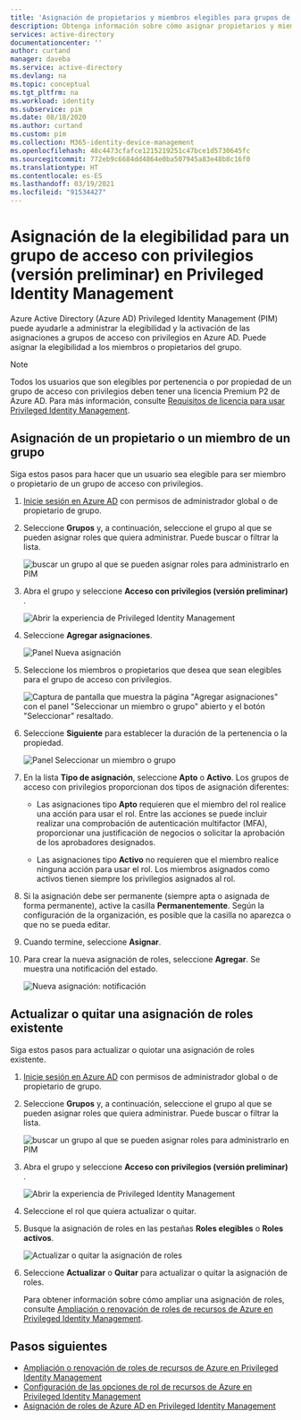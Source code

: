 ```yaml
---
title: 'Asignación de propietarios y miembros elegibles para grupos de acceso con privilegios: Azure Active Directory'
description: Obtenga información sobre cómo asignar propietarios y miembros elegibles de un grupo al que se pueden asignar roles en Azure AD Privileged Identity Management (PIM).
services: active-directory
documentationcenter: ''
author: curtand
manager: daveba
ms.service: active-directory
ms.devlang: na
ms.topic: conceptual
ms.tgt_pltfrm: na
ms.workload: identity
ms.subservice: pim
ms.date: 08/18/2020
ms.author: curtand
ms.custom: pim
ms.collection: M365-identity-device-management
ms.openlocfilehash: 48c4473cfafce1215219251c47bce1d5730645fc
ms.sourcegitcommit: 772eb9c6684dd4864e0ba507945a83e48b8c16f0
ms.translationtype: HT
ms.contentlocale: es-ES
ms.lasthandoff: 03/19/2021
ms.locfileid: "91534427"
---
```

# <a name="assign-eligibility-for-a-privileged-access-group-preview-in-privileged-identity-management"></a>Asignación de la elegibilidad para un grupo de acceso con privilegios (versión preliminar) en Privileged Identity Management

Azure Active Directory (Azure AD) Privileged Identity Management (PIM) puede ayudarle a administrar la elegibilidad y la activación de las asignaciones a grupos de acceso con privilegios en Azure AD. Puede asignar la elegibilidad a los miembros o propietarios del grupo.

>[!NOTE]
>Todos los usuarios que son elegibles por pertenencia o por propiedad de un grupo de acceso con privilegios deben tener una licencia Premium P2 de Azure AD. Para más información, consulte [Requisitos de licencia para usar Privileged Identity Management](subscription-requirements.md).

## <a name="assign-an-owner-or-member-of-a-group"></a>Asignación de un propietario o un miembro de un grupo

Siga estos pasos para hacer que un usuario sea elegible para ser miembro o propietario de un grupo de acceso con privilegios.

1. [Inicie sesión en Azure AD](https://aad.portal.azure.com) con permisos de administrador global o de propietario de grupo.
1. Seleccione **Grupos** y, a continuación, seleccione el grupo al que se pueden asignar roles que quiera administrar. Puede buscar o filtrar la lista.

    ![buscar un grupo al que se pueden asignar roles para administrarlo en PIM](./media/groups-assign-member-owner/groups-list-in-azure-ad.png)

1. Abra el grupo y seleccione **Acceso con privilegios (versión preliminar)** .

    ![Abrir la experiencia de Privileged Identity Management](./media/groups-assign-member-owner/groups-discover-groups.png)

1. Seleccione **Agregar asignaciones**.

    ![Panel Nueva asignación](./media/groups-assign-member-owner/groups-add-assignment.png)

1. Seleccione los miembros o propietarios que desea que sean elegibles para el grupo de acceso con privilegios.

    ![Captura de pantalla que muestra la página "Agregar asignaciones" con el panel "Seleccionar un miembro o grupo" abierto y el botón "Seleccionar" resaltado.](./media/groups-assign-member-owner/add-assignments.png)

1. Seleccione **Siguiente** para establecer la duración de la pertenencia o la propiedad.

    ![Panel Seleccionar un miembro o grupo](./media/groups-assign-member-owner/assignment-duration.png)

1. En la lista **Tipo de asignación**, seleccione **Apto** o **Activo**. Los grupos de acceso con privilegios proporcionan dos tipos de asignación diferentes:

    - Las asignaciones tipo **Apto** requieren que el miembro del rol realice una acción para usar el rol. Entre las acciones se puede incluir realizar una comprobación de autenticación multifactor (MFA), proporcionar una justificación de negocios o solicitar la aprobación de los aprobadores designados.

    - Las asignaciones tipo **Activo** no requieren que el miembro realice ninguna acción para usar el rol. Los miembros asignados como activos tienen siempre los privilegios asignados al rol.

1. Si la asignación debe ser permanente (siempre apta o asignada de forma permanente), active la casilla **Permanentemente**. Según la configuración de la organización, es posible que la casilla no aparezca o que no se pueda editar.

1. Cuando termine, seleccione **Asignar**.

1. Para crear la nueva asignación de roles, seleccione **Agregar**. Se muestra una notificación del estado.

    ![Nueva asignación: notificación](./media/groups-assign-member-owner/groups-assignment-notification.png)

## <a name="update-or-remove-an-existing-role-assignment"></a>Actualizar o quitar una asignación de roles existente

Siga estos pasos para actualizar o quiotar una asignación de roles existente.

1. [Inicie sesión en Azure AD](https://aad.portal.azure.com) con permisos de administrador global o de propietario de grupo.
1. Seleccione **Grupos** y, a continuación, seleccione el grupo al que se pueden asignar roles que quiera administrar. Puede buscar o filtrar la lista.

    ![buscar un grupo al que se pueden asignar roles para administrarlo en PIM](./media/groups-assign-member-owner/groups-list-in-azure-ad.png)

1. Abra el grupo y seleccione **Acceso con privilegios (versión preliminar)** .

    ![Abrir la experiencia de Privileged Identity Management](./media/groups-assign-member-owner/groups-discover-groups.png)

1. Seleccione el rol que quiera actualizar o quitar.

1. Busque la asignación de roles en las pestañas **Roles elegibles** o **Roles activos**.

    ![Actualizar o quitar la asignación de roles](./media/groups-assign-member-owner/groups-bring-under-management.png)

1. Seleccione **Actualizar** o **Quitar** para actualizar o quitar la asignación de roles.

    Para obtener información sobre cómo ampliar una asignación de roles, consulte [Ampliación o renovación de roles de recursos de Azure en Privileged Identity Management](pim-resource-roles-renew-extend.md).

## <a name="next-steps"></a>Pasos siguientes

- [Ampliación o renovación de roles de recursos de Azure en Privileged Identity Management](pim-resource-roles-renew-extend.md)
- [Configuración de las opciones de rol de recursos de Azure en Privileged Identity Management](pim-resource-roles-configure-role-settings.md)
- [Asignación de roles de Azure AD en Privileged Identity Management](pim-how-to-add-role-to-user.md)
